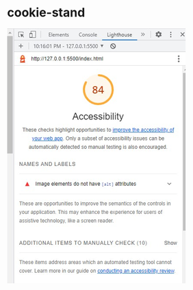 # cookie-stand

<img title="Lighthouse Accesibility Score" alt="a screenshot of a Lighthouse Accesibility Score of 84 " src="/img/Lighthouse Score.jpg">